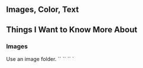 ## Images, Color, Text

## Things I Want to Know More About

### Images
<p> Use an image folder.  `<img>` `<src>` `<alt>` `<title>` `<height>` `<width>` be sure to specify height and width because images take longer to load. Placement impacts the display when paired with text and are dictated by the elements in the html, such as block `<h1>` and inline `<img>`. </p>
<p> Save images in the right format, size, use the correct resolution (most computers only show 72 px per inch). Save images at the same width and height you want to use on your page. Save images with a resolution of 72 ppi. </p>
<p> Images with differnt colors should be jpegs. Use gif or png when saving images with few colors or large areas of the same color. <p>
<p> Vectors are resolution independent, created by placing points on a grid and drawing lines between those points. SVG isn't widespread...</p>
<p> JIFS?? </p>
<p> `<figure>` and `<figcaption>`</p>
<p> Use JPEG for images that contain nature or variation in color and intensity is smooth. </p>
<p> Use PNG for any images that needs transparency or for images with text and objects like logos. Use GIF for animations. </p>
<p> Lossless (PNG, also higher storage and GIF) and lossy (JPEG) compression either lose data during compression, or does not. JPEGs are not transparent. PNGs and GIFs are. JPGs support a lot of colors. PNG and GIF only 256. </p>

### Color

### Text